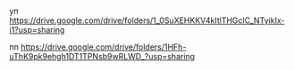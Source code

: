 уп https://drive.google.com/drive/folders/1_0SuXEHKKV4kItlTHGclC_NTyikIx-i1?usp=sharing

пп https://drive.google.com/drive/folders/1HFh-uThK9pk9ehgh1DT1TPNsb9wRLWD_?usp=sharing

